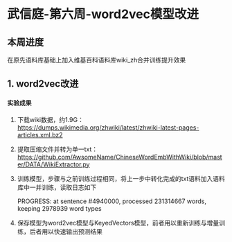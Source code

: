 # 武信庭-第六周-word2vec模型改进

## 本周进度

在原先语料库基础上加入维基百科语料库wiki_zh合并训练提升效果

## 1. word2vec改进

#### 实验成果

1. 下载wiki数据，约1.9G：https://dumps.wikimedia.org/zhwiki/latest/zhwiki-latest-pages-articles.xml.bz2

2. 提取压缩文件并转为单一txt：https://github.com/AwsomeName/ChineseWordEmbWithWiki/blob/master/DATA/WikiExtractor.py

3. 训练模型，步骤与之前训练过程相同，将上一步中转化完成的txt语料加入语料库中一并训练，读取日志如下

   PROGRESS: at sentence #4940000, processed 231314667 words, keeping 2978939 word types

4. 保存模型为word2vec模型与KeyedVectors模型，前者用以重新训练与增量训练，后者用以快速输出预测结果

